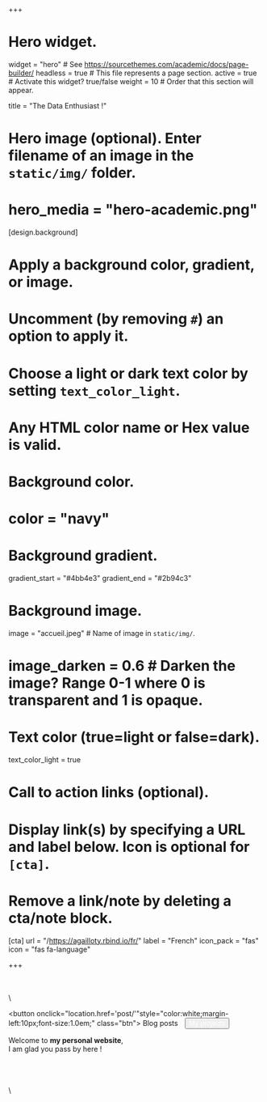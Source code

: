 +++
# Hero widget.
widget = "hero"  # See https://sourcethemes.com/academic/docs/page-builder/
headless = true  # This file represents a page section.
active = true  # Activate this widget? true/false
weight = 10  # Order that this section will appear.

title = "The Data Enthusiast !"

# Hero image (optional). Enter filename of an image in the `static/img/` folder.
# hero_media = "hero-academic.png"

[design.background]
  # Apply a background color, gradient, or image.
  #   Uncomment (by removing `#`) an option to apply it.
  #   Choose a light or dark text color by setting `text_color_light`.
  #   Any HTML color name or Hex value is valid.

  # Background color.
  # color = "navy"
  
  # Background gradient.
  gradient_start = "#4bb4e3"
  gradient_end = "#2b94c3"
  
  # Background image.
   image = "accueil.jpeg"  # Name of image in `static/img/`.
  # image_darken = 0.6  # Darken the image? Range 0-1 where 0 is transparent and 1 is opaque.

  # Text color (true=light or false=dark).
  text_color_light = true

# Call to action links (optional).
#   Display link(s) by specifying a URL and label below. Icon is optional for `[cta]`.
#   Remove a link/note by deleting a cta/note block.

[cta]
     url = "/https://agailloty.rbind.io/fr/"
     label = "French"
     icon_pack = "fas"
     icon = "fas fa-language"


+++


\
\
\
<!-- Add icon library -->
<link rel="stylesheet" href="https://cdnjs.cloudflare.com/ajax/libs/font-awesome/4.7.0/css/font-awesome.min.css">

<!-- Add font awesome icons to buttons  -->

<button onclick="location.href='post/'"style="color:white;margin-left:10px;font-size:1.0em;" class="btn"><i class="fas fa-book-reader"></i> Blog posts </a></button>
<button onclick="location.href='project/'" style="color:white;margin-left:10px;font-size:1.0em;" class="btn"><i class="fa fa-folder"></i> My projects</button>

Welcome to **my personal website**, <br/> 
I am glad you pass by here !   


\
\
\
\
	  
	    
		
		
  
  
  
  
  
    
	
	
	
